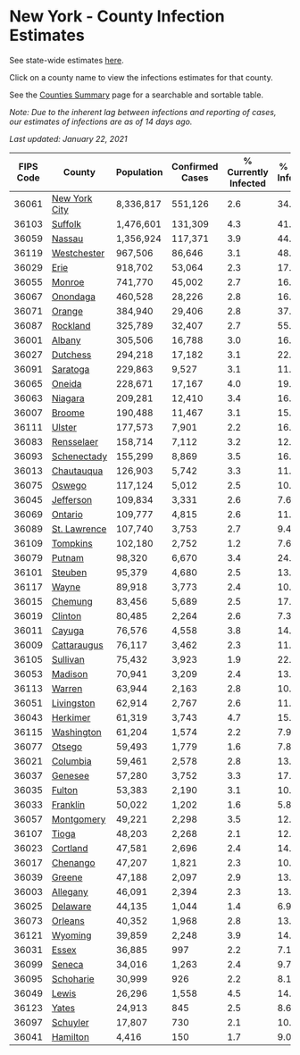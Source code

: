 # New York - County Infection Estimates

See state-wide estimates [here](/infections/us-ny).

Click on a county name to view the infections estimates for that county.

See the [Counties Summary](/infections/summary-counties) page for a searchable and sortable table.

*Note: Due to the inherent lag between infections and reporting of cases, our estimates of infections are as of 14 days ago.*

*Last updated: January 22, 2021*

|   FIPS Code |                         County |   Population |   Confirmed Cases |   % Currently Infected |   % Total Infected |
|-------------|--------------------------------|--------------|-------------------|------------------------|--------------------|
|       36061 | [New York City](new-york-city) |    8,336,817 |           551,126 |                    2.6 |               34.6 |
|       36103 |             [Suffolk](suffolk) |    1,476,601 |           131,309 |                    4.3 |               41.4 |
|       36059 |               [Nassau](nassau) |    1,356,924 |           117,371 |                    3.9 |               44.1 |
|       36119 |     [Westchester](westchester) |      967,506 |            86,646 |                    3.1 |               48.6 |
|       36029 |                   [Erie](erie) |      918,702 |            53,064 |                    2.3 |               17.2 |
|       36055 |               [Monroe](monroe) |      741,770 |            45,002 |                    2.7 |               16.5 |
|       36067 |           [Onondaga](onondaga) |      460,528 |            28,226 |                    2.8 |               16.7 |
|       36071 |               [Orange](orange) |      384,940 |            29,406 |                    2.8 |               37.9 |
|       36087 |           [Rockland](rockland) |      325,789 |            32,407 |                    2.7 |               55.8 |
|       36001 |               [Albany](albany) |      305,506 |            16,788 |                    3.0 |               16.3 |
|       36027 |           [Dutchess](dutchess) |      294,218 |            17,182 |                    3.1 |               22.8 |
|       36091 |           [Saratoga](saratoga) |      229,863 |             9,527 |                    3.1 |               11.1 |
|       36065 |               [Oneida](oneida) |      228,671 |            17,167 |                    4.0 |               19.9 |
|       36063 |             [Niagara](niagara) |      209,281 |            12,410 |                    3.4 |               16.2 |
|       36007 |               [Broome](broome) |      190,488 |            11,467 |                    3.1 |               15.5 |
|       36111 |               [Ulster](ulster) |      177,573 |             7,901 |                    2.2 |               16.7 |
|       36083 |       [Rensselaer](rensselaer) |      158,714 |             7,112 |                    3.2 |               12.2 |
|       36093 |     [Schenectady](schenectady) |      155,299 |             8,869 |                    3.5 |               16.2 |
|       36013 |       [Chautauqua](chautauqua) |      126,903 |             5,742 |                    3.3 |               11.0 |
|       36075 |               [Oswego](oswego) |      117,124 |             5,012 |                    2.5 |               10.7 |
|       36045 |         [Jefferson](jefferson) |      109,834 |             3,331 |                    2.6 |                7.6 |
|       36069 |             [Ontario](ontario) |      109,777 |             4,815 |                    2.6 |               11.4 |
|       36089 |   [St. Lawrence](st.-lawrence) |      107,740 |             3,753 |                    2.7 |                9.4 |
|       36109 |           [Tompkins](tompkins) |      102,180 |             2,752 |                    1.2 |                7.6 |
|       36079 |               [Putnam](putnam) |       98,320 |             6,670 |                    3.4 |               24.7 |
|       36101 |             [Steuben](steuben) |       95,379 |             4,680 |                    2.5 |               13.6 |
|       36117 |                 [Wayne](wayne) |       89,918 |             3,773 |                    2.4 |               10.7 |
|       36015 |             [Chemung](chemung) |       83,456 |             5,689 |                    2.5 |               17.3 |
|       36019 |             [Clinton](clinton) |       80,485 |             2,264 |                    2.6 |                7.3 |
|       36011 |               [Cayuga](cayuga) |       76,576 |             4,558 |                    3.8 |               14.7 |
|       36009 |     [Cattaraugus](cattaraugus) |       76,117 |             3,462 |                    2.3 |               11.4 |
|       36105 |           [Sullivan](sullivan) |       75,432 |             3,923 |                    1.9 |               22.4 |
|       36053 |             [Madison](madison) |       70,941 |             3,209 |                    2.4 |               13.2 |
|       36113 |               [Warren](warren) |       63,944 |             2,163 |                    2.8 |               10.0 |
|       36051 |       [Livingston](livingston) |       62,914 |             2,767 |                    2.6 |               11.5 |
|       36043 |           [Herkimer](herkimer) |       61,319 |             3,743 |                    4.7 |               15.4 |
|       36115 |       [Washington](washington) |       61,204 |             1,574 |                    2.2 |                7.9 |
|       36077 |               [Otsego](otsego) |       59,493 |             1,779 |                    1.6 |                7.8 |
|       36021 |           [Columbia](columbia) |       59,461 |             2,578 |                    2.8 |               13.3 |
|       36037 |             [Genesee](genesee) |       57,280 |             3,752 |                    3.3 |               17.8 |
|       36035 |               [Fulton](fulton) |       53,383 |             2,190 |                    3.1 |               10.9 |
|       36033 |           [Franklin](franklin) |       50,022 |             1,202 |                    1.6 |                5.8 |
|       36057 |       [Montgomery](montgomery) |       49,221 |             2,298 |                    3.5 |               12.0 |
|       36107 |                 [Tioga](tioga) |       48,203 |             2,268 |                    2.1 |               12.4 |
|       36023 |           [Cortland](cortland) |       47,581 |             2,696 |                    2.4 |               14.1 |
|       36017 |           [Chenango](chenango) |       47,207 |             1,821 |                    2.3 |               10.9 |
|       36039 |               [Greene](greene) |       47,188 |             2,097 |                    2.9 |               13.1 |
|       36003 |           [Allegany](allegany) |       46,091 |             2,394 |                    2.3 |               13.1 |
|       36025 |           [Delaware](delaware) |       44,135 |             1,044 |                    1.4 |                6.9 |
|       36073 |             [Orleans](orleans) |       40,352 |             1,968 |                    2.8 |               13.8 |
|       36121 |             [Wyoming](wyoming) |       39,859 |             2,248 |                    3.9 |               14.5 |
|       36031 |                 [Essex](essex) |       36,885 |               997 |                    2.2 |                7.1 |
|       36099 |               [Seneca](seneca) |       34,016 |             1,263 |                    2.4 |                9.7 |
|       36095 |         [Schoharie](schoharie) |       30,999 |               926 |                    2.2 |                8.1 |
|       36049 |                 [Lewis](lewis) |       26,296 |             1,558 |                    4.5 |               14.1 |
|       36123 |                 [Yates](yates) |       24,913 |               845 |                    2.5 |                8.6 |
|       36097 |           [Schuyler](schuyler) |       17,807 |               730 |                    2.1 |               10.2 |
|       36041 |           [Hamilton](hamilton) |        4,416 |               150 |                    1.7 |                9.0 |